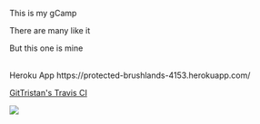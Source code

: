This is my gCamp

There are many like it

But this one is mine


<br />
Heroku App
https://protected-brushlands-4153.herokuapp.com/


[GitTristan's Travis CI](https://travis-ci.org/GitTristan/gCamp)  


![](https://travis-ci.org/GitTristan/gCamp.svg?branch=master)
